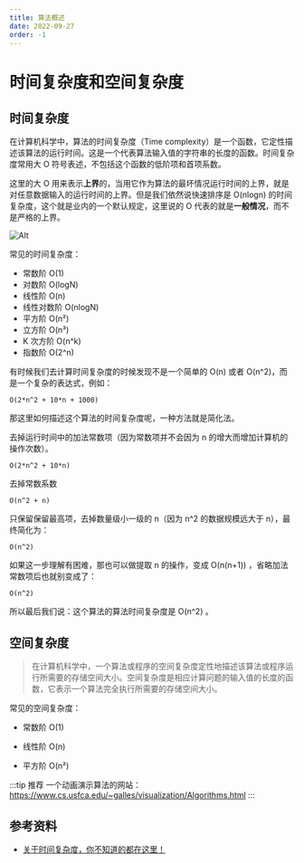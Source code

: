```yaml
---
title: 算法概述
date: 2022-09-27
order: -1
---
```


# 时间复杂度和空间复杂度

## 时间复杂度

在计算机科学中，算法的时间复杂度（Time complexity）是一个函数，它定性描述该算法的运行时间。这是一个代表算法输入值的字符串的长度的函数。时间复杂度常用大 O 符号表述，不包括这个函数的低阶项和首项系数。

这里的大 O 用来表示**上界**的，当用它作为算法的最坏情况运行时间的上界，就是对任意数据输入的运行时间的上界。但是我们依然说快速排序是 O(nlogn) 的时间复杂度，这个就是业内的一个默认规定，这里说的 O 代表的就是**一般情况**，而不是严格的上界。

![Alt](https://code-thinking-1253855093.file.myqcloud.com/pics/20200728185745611-20230310123844306.png)

常见的时间复杂度：

- 常数阶 O(1)
- 对数阶 O(logN)
- 线性阶 O(n)
- 线性对数阶 O(nlogN)
- 平方阶 O(n²)
- 立方阶 O(n³)
- K 次方阶 O(n^k)
- 指数阶 O(2^n)

有时候我们去计算时间复杂度的时候发现不是一个简单的 O(n) 或者 O(n^2)，而是一个复杂的表达式，例如：

```
O(2*n^2 + 10*n + 1000)
```

那这里如何描述这个算法的时间复杂度呢，一种方法就是简化法。

去掉运行时间中的加法常数项（因为常数项并不会因为 n 的增大而增加计算机的操作次数）。

```
O(2*n^2 + 10*n)
```

去掉常数系数

```
O(n^2 + n)
```

只保留保留最高项，去掉数量级小一级的 n（因为 n^2 的数据规模远大于 n），最终简化为：

```
O(n^2)
```

如果这一步理解有困难，那也可以做提取 n 的操作，变成 O(n(n+1)) ，省略加法常数项后也就别变成了：

```
O(n^2)
```

所以最后我们说：这个算法的算法时间复杂度是 O(n^2) 。

## 空间复杂度

> 在计算机科学中，一个算法或程序的空间复杂度定性地描述该算法或程序运行所需要的存储空间大小。空间复杂度是相应计算问题的输入值的长度的函数，它表示一个算法完全执行所需要的存储空间大小。

常见的空间复杂度：

* 常数阶 O(1)

* 线性阶 O(n)

* 平方阶 O(n²)

:::tip 推荐
一个动画演示算法的网站：https://www.cs.usfca.edu/~galles/visualization/Algorithms.html
:::

## 参考资料

- [关于时间复杂度，你不知道的都在这里！](https://www.programmercarl.com/%E5%89%8D%E5%BA%8F/%E5%85%B3%E4%BA%8E%E6%97%B6%E9%97%B4%E5%A4%8D%E6%9D%82%E5%BA%A6%EF%BC%8C%E4%BD%A0%E4%B8%8D%E7%9F%A5%E9%81%93%E7%9A%84%E9%83%BD%E5%9C%A8%E8%BF%99%E9%87%8C%EF%BC%81.html)